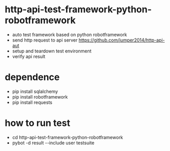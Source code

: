 # http-api-test-framework-python-robotframework
- auto test framework based on python robotframework
- send http request to api server https://github.com/jumper2014/http-api-aut
- setup and teardown test environment
- verify api result

# dependence
- pip install sqlalchemy
- pip install robotframework
- pip install requests


# how to run test
- cd http-api-test-framework-python-robotframework
- pybot -d result --include user testsuite




